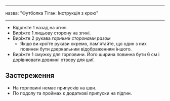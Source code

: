 - - -
назва: "Футболка Тіган: Інструкція з крою"
- - -

- Відріжте 1 назад на згині.
- Виріжте 1 лицьову сторону на згині.
- Виріжте 2 рукава _гарними сторонами разом_
  - Якщо ви кроїте рукави окремо, пам'ятайте, що один з них повинен бути дзеркальним відображенням іншого.
- Виріжте 1 смужку для горловини. Його ширина повинна бути 6 см і дорівнювати довжині отвору для шиї.

## Застереження

- На горловині немає припусків на шви.
- По подолу та проймах є додаткові припуски на підгин.

